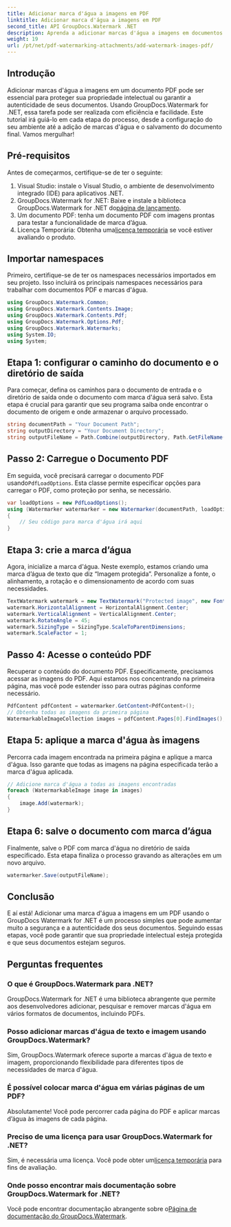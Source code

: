```yaml
---
title: Adicionar marca d'água a imagens em PDF
linktitle: Adicionar marca d'água a imagens em PDF
second_title: API GroupDocs.Watermark .NET
description: Aprenda a adicionar marcas d'água a imagens em documentos PDF usando GroupDocs.Watermark for .NET com nosso tutorial passo a passo detalhado. Proteja seus PDFs facilmente.
weight: 19
url: /pt/net/pdf-watermarking-attachments/add-watermark-images-pdf/
---
```

## Introdução
Adicionar marcas d'água a imagens em um documento PDF pode ser essencial para proteger sua propriedade intelectual ou garantir a autenticidade de seus documentos. Usando GroupDocs.Watermark for .NET, essa tarefa pode ser realizada com eficiência e facilidade. Este tutorial irá guiá-lo em cada etapa do processo, desde a configuração do seu ambiente até a adição de marcas d'água e o salvamento do documento final. Vamos mergulhar!
## Pré-requisitos
Antes de começarmos, certifique-se de ter o seguinte:
1. Visual Studio: instale o Visual Studio, o ambiente de desenvolvimento integrado (IDE) para aplicativos .NET.
2.  GroupDocs.Watermark for .NET: Baixe e instale a biblioteca GroupDocs.Watermark for .NET do[página de lançamento](https://releases.groupdocs.com/Watermark/net/).
3. Um documento PDF: tenha um documento PDF com imagens prontas para testar a funcionalidade de marca d’água.
4.  Licença Temporária: Obtenha uma[licença temporária](https://purchase.groupdocs.com/temporary-license/) se você estiver avaliando o produto.
## Importar namespaces
Primeiro, certifique-se de ter os namespaces necessários importados em seu projeto. Isso incluirá os principais namespaces necessários para trabalhar com documentos PDF e marcas d'água.
```csharp
using GroupDocs.Watermark.Common;
using GroupDocs.Watermark.Contents.Image;
using GroupDocs.Watermark.Contents.Pdf;
using GroupDocs.Watermark.Options.Pdf;
using GroupDocs.Watermark.Watermarks;
using System.IO;
using System;
```
## Etapa 1: configurar o caminho do documento e o diretório de saída
Para começar, defina os caminhos para o documento de entrada e o diretório de saída onde o documento com marca d'água será salvo. Esta etapa é crucial para garantir que seu programa saiba onde encontrar o documento de origem e onde armazenar o arquivo processado.
```csharp
string documentPath = "Your Document Path";
string outputDirectory = "Your Document Directory";
string outputFileName = Path.Combine(outputDirectory, Path.GetFileName(documentPath));
```
## Passo 2: Carregue o Documento PDF
 Em seguida, você precisará carregar o documento PDF usando`PdfLoadOptions`. Esta classe permite especificar opções para carregar o PDF, como proteção por senha, se necessário.
```csharp
var loadOptions = new PdfLoadOptions();
using (Watermarker watermarker = new Watermarker(documentPath, loadOptions))
{
    // Seu código para marca d'água irá aqui
}
```
## Etapa 3: crie a marca d’água
Agora, inicialize a marca d'água. Neste exemplo, estamos criando uma marca d’água de texto que diz “Imagem protegida”. Personalize a fonte, o alinhamento, a rotação e o dimensionamento de acordo com suas necessidades.
```csharp
TextWatermark watermark = new TextWatermark("Protected image", new Font("Arial", 8));
watermark.HorizontalAlignment = HorizontalAlignment.Center;
watermark.VerticalAlignment = VerticalAlignment.Center;
watermark.RotateAngle = 45;
watermark.SizingType = SizingType.ScaleToParentDimensions;
watermark.ScaleFactor = 1;
```
## Passo 4: Acesse o conteúdo PDF
Recuperar o conteúdo do documento PDF. Especificamente, precisamos acessar as imagens do PDF. Aqui estamos nos concentrando na primeira página, mas você pode estender isso para outras páginas conforme necessário.
```csharp
PdfContent pdfContent = watermarker.GetContent<PdfContent>();
// Obtenha todas as imagens da primeira página
WatermarkableImageCollection images = pdfContent.Pages[0].FindImages();
```
## Etapa 5: aplique a marca d'água às imagens
Percorra cada imagem encontrada na primeira página e aplique a marca d'água. Isso garante que todas as imagens na página especificada terão a marca d'água aplicada.
```csharp
// Adicione marca d'água a todas as imagens encontradas
foreach (WatermarkableImage image in images)
{
    image.Add(watermark);
}
```
## Etapa 6: salve o documento com marca d’água
Finalmente, salve o PDF com marca d'água no diretório de saída especificado. Esta etapa finaliza o processo gravando as alterações em um novo arquivo.
```csharp
watermarker.Save(outputFileName);
```
## Conclusão
E aí está! Adicionar uma marca d'água a imagens em um PDF usando o GroupDocs Watermark for .NET é um processo simples que pode aumentar muito a segurança e a autenticidade dos seus documentos. Seguindo essas etapas, você pode garantir que sua propriedade intelectual esteja protegida e que seus documentos estejam seguros.
## Perguntas frequentes
### O que é GroupDocs.Watermark para .NET?
GroupDocs.Watermark for .NET é uma biblioteca abrangente que permite aos desenvolvedores adicionar, pesquisar e remover marcas d'água em vários formatos de documentos, incluindo PDFs.
### Posso adicionar marcas d'água de texto e imagem usando GroupDocs.Watermark?
Sim, GroupDocs.Watermark oferece suporte a marcas d'água de texto e imagem, proporcionando flexibilidade para diferentes tipos de necessidades de marca d'água.
### É possível colocar marca d'água em várias páginas de um PDF?
Absolutamente! Você pode percorrer cada página do PDF e aplicar marcas d’água às imagens de cada página.
### Preciso de uma licença para usar GroupDocs.Watermark for .NET?
 Sim, é necessária uma licença. Você pode obter um[licença temporária](https://purchase.groupdocs.com/temporary-license/) para fins de avaliação.
### Onde posso encontrar mais documentação sobre GroupDocs.Watermark for .NET?
 Você pode encontrar documentação abrangente sobre o[Página de documentação do GroupDocs.Watermark](https://tutorials.groupdocs.com/Watermark/net/).